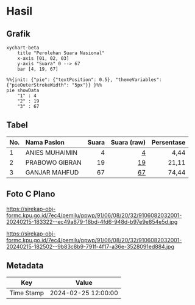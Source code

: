 # Hasil

## Grafik

```mermaid
xychart-beta
    title "Perolehan Suara Nasional"
    x-axis [01, 02, 03]
    y-axis "Suara" 0 --> 67
    bar [4, 19, 67]
```

```mermaid
%%{init: {"pie": {"textPosition": 0.5}, "themeVariables": {"pieOuterStrokeWidth": "5px"}} }%%
pie showData
    "1" : 4
    "2" : 19
    "3" : 67
```

## Tabel

| No. | Nama Paslon    | Suara | Suara (raw) | Persentase |
|:--- |:-------------- | -----:| -----------:| ----------:|
| 1   | ANIES MUHAIMIN | 4     | [4][p-1]    | 4,44       |
| 2   | PRABOWO GIBRAN | 19    | [19][p-2]   | 21,11      |
| 3   | GANJAR MAHFUD  | 67    | [67][p-3]   | 74,44      |


[p-1]: https://github.com/gigit-pemilu/pemilu-2024/blob/main/pilpres/hitung-suara/sub/91-papua/sub/06-biak-numfor/sub/08-biak-barat/sub/2032-dedifu/sub/001-tps/sub/paslon-1.txt
[p-2]: https://github.com/gigit-pemilu/pemilu-2024/blob/main/pilpres/hitung-suara/sub/91-papua/sub/06-biak-numfor/sub/08-biak-barat/sub/2032-dedifu/sub/001-tps/sub/paslon-2.txt
[p-3]: https://github.com/gigit-pemilu/pemilu-2024/blob/main/pilpres/hitung-suara/sub/91-papua/sub/06-biak-numfor/sub/08-biak-barat/sub/2032-dedifu/sub/001-tps/sub/paslon-3.txt

## Foto C Plano

https://sirekap-obj-formc.kpu.go.id/7ec4/pemilu/ppwp/91/06/08/20/32/9106082032001-20240215-183322--ec49a879-18bd-4fd6-948d-b97e9e854e5d.jpg

https://sirekap-obj-formc.kpu.go.id/7ec4/pemilu/ppwp/91/06/08/20/32/9106082032001-20240215-182502--9b83c8b9-791f-4f17-a36e-3528091ed884.jpg


## Metadata

| Key        | Value               |
| ---------- | ------------------- |
| Time Stamp | 2024-02-25 12:00:00 |



